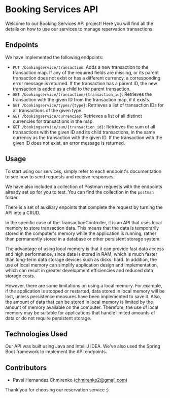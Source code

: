 # Booking Services API

Welcome to our Booking Services API project! Here you will find all the details on how to use our services to manage reservation transactions.

## Endpoints

We have implemented the following endpoints:

- `PUT /bookingservice/transaction`: Adds a new transaction to the transaction map. If any of the required fields are missing, or its parent transaction does not exist or has a different currency, a corresponding error message is returned. If the transaction has a parent ID, the new transaction is added as a child to the parent transaction.
- `GET /bookingservice/transaction/{transaction_id}`: Retrieves the transaction with the given ID from the transaction map, if it exists.
- `GET /bookingservice/types/{type}`: Retrieves a list of transaction IDs for all transactions of the given type.
- `GET /bookingservice/currencies`: Retrieves a list of all distinct currencies for transactions in the map.
- `GET /bookingservice/sum/{transaction_id}`: Retrieves the sum of all transactions with the given ID and its child transactions, in the same currency as the transaction with the given ID. If the transaction with the given ID does not exist, an error message is returned.

## Usage

To start using our services, simply refer to each endpoint's documentation to see how to send requests and receive responses.

We have also included a collection of Postman requests with the endpoints already set up for you to test. You can find the collection in the `postman` folder.

There is a set of auxiliary enpoints that complete the request by turning the API into a CRUD.

In the specific case of the TransactionController, it is an API that uses local memory to store transaction data. This means that the data is temporarily stored in the computer's memory while the application is running, rather than permanently stored in a database or other persistent storage system.

The advantage of using local memory is that it can provide fast data access and high performance, since data is stored in RAM, which is much faster than long-term data storage devices such as disks. hard. In addition, the use of local memory can simplify application design and implementation, which can result in greater development efficiencies and reduced data storage costs.

However, there are some limitations on using a local memory. For example, if the application is stopped or restarted, data stored in local memory will be lost, unless persistence measures have been implemented to save it. Also, the amount of data that can be stored in local memory is limited by the amount of memory available on the computer. Therefore, the use of local memory may be suitable for applications that handle limited amounts of data or do not require persistent storage.

## Technologies Used

Our API was built using Java and IntelliJ IDEA. We've also used the Spring Boot framework to implement the API endpoints.


## Contributors

- Pavel Hernandez Chmirenko (chmirenko2@gmail.com)

Thank you for choosing our reservation service :)

